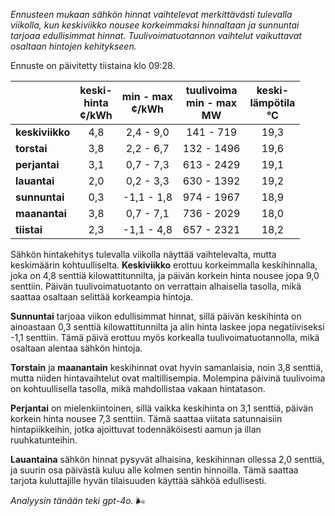 *Ennusteen mukaan sähkön hinnat vaihtelevat merkittävästi tulevalla viikolla, kun keskiviikko nousee korkeimmaksi hinnaltaan ja sunnuntai tarjoaa edullisimmat hinnat. Tuulivoimatuotannon vaihtelut vaikuttavat osaltaan hintojen kehitykseen.*

Ennuste on päivitetty tiistaina klo 09:28.

|            | keski-<br>hinta<br>¢/kWh | min - max<br>¢/kWh | tuulivoima<br>min - max<br>MW | keski-<br>lämpötila<br>°C |
|:-----------|:----------------:|:----------------:|:-------------:|:-------------:|
| **keskiviikko** | 4,8 | 2,4 - 9,0 | 141 - 719 | 19,3 |
| **torstai**    | 3,8 | 2,2 - 6,7 | 132 - 1496 | 19,6 |
| **perjantai**  | 3,1 | 0,7 - 7,3 | 613 - 2429 | 19,1 |
| **lauantai**   | 2,0 | 0,2 - 3,3 | 630 - 1392 | 19,2 |
| **sunnuntai**  | 0,3 | -1,1 - 1,8 | 974 - 1967 | 18,9 |
| **maanantai**  | 3,8 | 0,7 - 7,1 | 736 - 2029 | 18,0 |
| **tiistai**    | 2,3 | -1,1 - 4,8 | 657 - 2321 | 18,2 |

Sähkön hintakehitys tulevalla viikolla näyttää vaihtelevalta, mutta keskimäärin kohtuulliselta. **Keskiviikko** erottuu korkeimmalla keskihinnalla, joka on 4,8 senttiä kilowattitunnilta, ja päivän korkein hinta nousee jopa 9,0 senttiin. Päivän tuulivoimatuotanto on verrattain alhaisella tasolla, mikä saattaa osaltaan selittää korkeampia hintoja.

**Sunnuntai** tarjoaa viikon edullisimmat hinnat, sillä päivän keskihinta on ainoastaan 0,3 senttiä kilowattitunnilta ja alin hinta laskee jopa negatiiviseksi -1,1 senttiin. Tämä päivä erottuu myös korkealla tuulivoimatuotannolla, mikä osaltaan alentaa sähkön hintoja. 

**Torstain** ja **maanantain** keskihinnat ovat hyvin samanlaisia, noin 3,8 senttiä, mutta niiden hintavaihtelut ovat maltillisempia. Molempina päivinä tuulivoima on kohtuullisella tasolla, mikä mahdollistaa vakaan hintatason. 

**Perjantai** on mielenkiintoinen, sillä vaikka keskihinta on 3,1 senttiä, päivän korkein hinta nousee 7,3 senttiin. Tämä saattaa viitata satunnaisiin hintapiikkeihin, jotka ajoittuvat todennäköisesti aamun ja illan ruuhkatunteihin. 

**Lauantaina** sähkön hinnat pysyvät alhaisina, keskihinnan ollessa 2,0 senttiä, ja suurin osa päivästä kuluu alle kolmen sentin hinnoilla. Tämä saattaa tarjota kuluttajille hyvän tilaisuuden käyttää sähköä edullisesti.

*Analyysin tänään teki gpt-4o.* 🌬️
